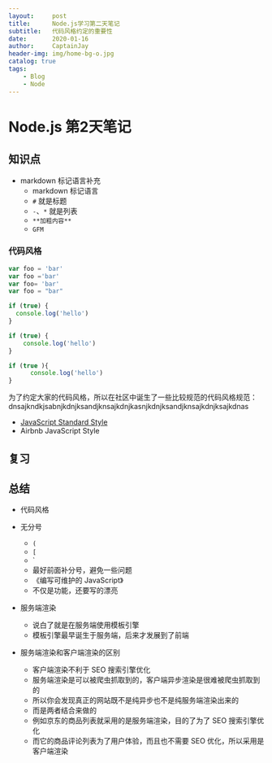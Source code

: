 ```yaml
---
layout:     post
title:      Node.js学习第二天笔记
subtitle:   代码风格约定的重要性
date:       2020-01-16
author:     CaptainJay
header-img: img/home-bg-o.jpg
catalog: true
tags:
    - Blog
    - Node
---
```



# Node.js 第2天笔记

## 知识点


- markdown 标记语言补充
  + markdown 标记语言
  + `#` 就是标题
  + `-`、`*` 就是列表
  + `**加粗内容**`
  + `GFM`

### 代码风格

```javascript
var foo = 'bar'
var foo ='bar'
var foo= 'bar'
var foo = "bar"

if (true) {
  console.log('hello') 
}

if (true) {
    console.log('hello') 
}

if (true ){
      console.log('hello') 
}
```

为了约定大家的代码风格，所以在社区中诞生了一些比较规范的代码风格规范：dnsajkndkjsabnjkdnjksandjknsajkdnjkasnjkdnjksandjknsajkdnjksajkdnas

- [JavaScript Standard Style](https://standardjs.com/)
- Airbnb JavaScript Style

## 复习

## 总结

- 代码风格
- 无分号
  + `(`
  + `[`
  + `
  + 最好前面补分号，避免一些问题
  + 《编写可维护的 JavaScript》
  + 不仅是功能，还要写的漂亮
- 服务端渲染
  + 说白了就是在服务端使用模板引擎
  + 模板引擎最早诞生于服务端，后来才发展到了前端

- 服务端渲染和客户端渲染的区别
  + 客户端渲染不利于 SEO 搜索引擎优化
  + 服务端渲染是可以被爬虫抓取到的，客户端异步渲染是很难被爬虫抓取到的
  + 所以你会发现真正的网站既不是纯异步也不是纯服务端渲染出来的
  + 而是两者结合来做的
  + 例如京东的商品列表就采用的是服务端渲染，目的了为了 SEO 搜索引擎优化
  + 而它的商品评论列表为了用户体验，而且也不需要 SEO 优化，所以采用是客户端渲染

